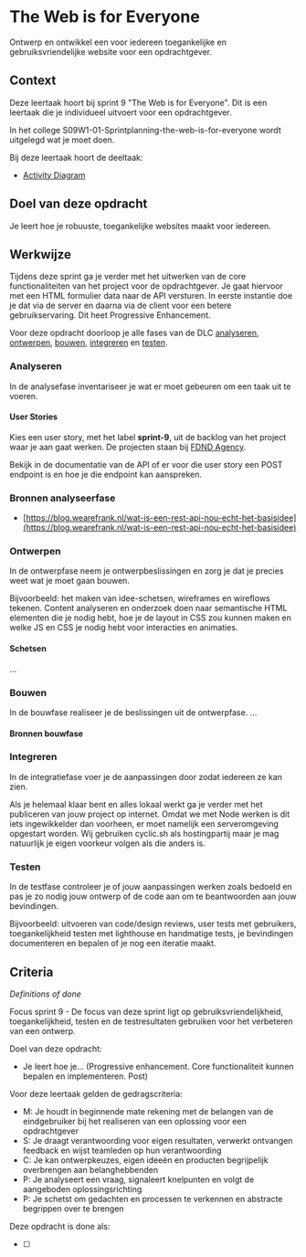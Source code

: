 # The Web is for Everyone

Ontwerp en ontwikkel een voor iedereen toegankelijke en gebruiksvriendelijke website voor een opdrachtgever.


## Context

Deze leertaak hoort bij sprint 9 "The Web is for Everyone". Dit is een leertaak die je individueel uitvoert voor een opdrachtgever.

In het college S09W1-01-Sprintplanning-the-web-is-for-everyone wordt uitgelegd wat je moet doen. 

Bij deze leertaak hoort de deeltaak:
- [Activity Diagram](https://github.com/fdnd-task/the-web-is-for-everyone-activity-diagram)


## Doel van deze opdracht

Je leert hoe je robuuste, toegankelijke websites maakt voor iedereen.


## Werkwijze

Tijdens deze sprint ga je verder met het uitwerken van de core functionaliteiten van het project voor de opdrachtgever. Je gaat hiervoor met een HTML formulier data naar de API versturen. In eerste instantie doe je dat via de server en daarna via de client voor een betere gebruikservaring. Dit heet Progressive Enhancement. 


Voor deze opdracht doorloop je alle fases van de DLC [analyseren](#analyseren), [ontwerpen](#ontwerpen), [bouwen](#bouwen), [integreren](#integreren) en [testen](#testen).


### Analyseren
In de analysefase inventariseer je wat er moet gebeuren om een taak uit te voeren.

#### User Stories
Kies een user story, met het label **sprint-9**, uit de backlog van het project waar je aan gaat werken. De projecten staan bij [FDND Agency](https://github.com/fdnd-agency).

Bekijk in de documentatie van de API of er voor die user story een POST endpoint is en hoe je die endpoint kan aanspreken.

### Bronnen analyseerfase

* [https://blog.wearefrank.nl/wat-is-een-rest-api-nou-echt-het-basisidee](https://blog.wearefrank.nl/wat-is-een-rest-api-nou-echt-het-basisidee)


### Ontwerpen
In de ontwerpfase neem je ontwerpbeslissingen en zorg je dat je precies weet wat je moet gaan bouwen.

Bijvoorbeeld: het maken van idee-schetsen, wireframes en wireflows tekenen. Content analyseren en onderzoek doen naar semantische HTML elementen die je nodig hebt, hoe je de layout in CSS zou kunnen maken en welke JS en CSS je nodig hebt voor interacties en animaties.

#### Schetsen
...


### Bouwen
In de bouwfase realiseer je de beslissingen uit de ontwerpfase.
...


#### Bronnen bouwfase


### Integreren
In de integratiefase voer je de aanpassingen door zodat iedereen ze kan zien.

Als je helemaal klaar bent en alles lokaal werkt ga je verder met het publiceren van jouw project op internet. Omdat we met Node werken is dit iets ingewikkelder dan voorheen, er moet namelijk een serveromgeving opgestart worden. Wij gebruiken cyclic.sh als hostingpartij maar je mag natuurlijk je eigen voorkeur volgen als die anders is.

### Testen
In de testfase controleer je of jouw aanpassingen werken zoals bedoeld en pas je zo nodig jouw ontwerp of de code aan om te beantwoorden aan jouw bevindingen.

Bijvoorbeeld: uitvoeren van code/design reviews, user tests met gebruikers, toegankelijkheid testen met lighthouse en handmatige tests, je bevindingen documenteren en bepalen of je nog een iteratie maakt.

## Criteria
*Definitions of done*

Focus sprint 9 - De focus van deze sprint ligt op gebruiksvriendelijkheid, toegankelijkheid, testen en de testresultaten gebruiken voor het verbeteren van een ontwerp.

Doel van deze opdracht:

* Je leert hoe je... (Progressive enhancement. Core functionaliteit kunnen bepalen en implementeren. Post)

Voor deze leertaak gelden de gedragscriteria:

* M: Je houdt in beginnende mate rekening met de belangen van de eindgebruiker bij het realiseren van een oplossing voor een opdrachtgever
* S: Je draagt verantwoording voor eigen resultaten, verwerkt ontvangen feedback en wijst teamleden op hun verantwoording
* C: Je kan ontwerpkeuzes, eigen ideeën en producten begrijpelijk overbrengen aan belanghebbenden
* P: Je analyseert een vraag, signaleert knelpunten en volgt de aangeboden oplossingsrichting
* P: Je schetst om gedachten en processen te verkennen en abstracte begrippen over te brengen

Deze opdracht is done als:

- [ ] 



